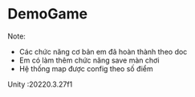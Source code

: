 # DemoGame

Note:

+ Các chức năng cơ bản em đã hoàn thành theo doc
+ Em có làm thêm chức năng save màn chơi
+ Hệ thống map được config theo số điểm

Unity :20220.3.27f1
